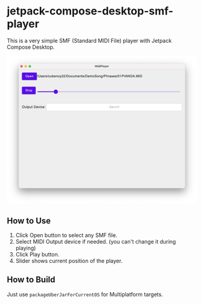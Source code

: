 # jetpack-compose-desktop-smf-player

This is a very simple SMF (Standard MIDI File) player with Jetpack Compose Desktop.

![screenshot](screenshot.png)

## How to Use

1. Click Open button to select any SMF file.
1. Select MIDI Output device if needed. (you can't change it during playing)
1. Click Play button.
1. Slider shows current position of the player. 

## How to Build

Just use `packageUberJarForCurrentOS` for Multiplatform targets.
